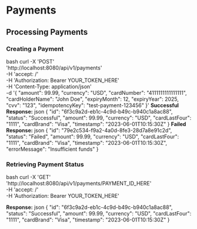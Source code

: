 # Payments

## Processing Payments

### Creating a Payment
bash
curl -X 'POST' \
'http://localhost:8080/api/v1/payments' \
-H 'accept: /' \
-H 'Authorization: Bearer YOUR_TOKEN_HERE' \
-H 'Content-Type: application/json' \
-d '{
"amount": 99.99,
"currency": "USD",
"cardNumber": "4111111111111111",
"cardHolderName": "John Doe",
"expiryMonth": 12,
"expiryYear": 2025,
"cvv": "123",
"idempotencyKey": "test-payment-123456"
}'
**Successful Response:**
json
{
"id": "6f3c9a2d-eb1c-4c9d-b49c-b940c1a8ac88",
"status": "Successful",
"amount": 99.99,
"currency": "USD",
"cardLastFour": "1111",
"cardBrand": "Visa",
"timestamp": "2023-06-01T10:15:30Z"
}
**Failed Response:**
json
{
"id": "79e2c534-f9a2-4a0d-8fe3-28d7a8e91c2d",
"status": "Failed",
"amount": 99.99,
"currency": "USD",
"cardLastFour": "1111",
"cardBrand": "Visa",
"timestamp": "2023-06-01T10:15:30Z",
"errorMessage": "Insufficient funds"
}
### Retrieving Payment Status
bash
curl -X 'GET' \
'http://localhost:8080/api/v1/payments/PAYMENT_ID_HERE' \
-H 'accept: /' \
-H 'Authorization: Bearer YOUR_TOKEN_HERE'

**Response:**
json
{
"id": "6f3c9a2d-eb1c-4c9d-b49c-b940c1a8ac88",
"status": "Successful",
"amount": 99.99,
"currency": "USD",
"cardLastFour": "1111",
"cardBrand": "Visa",
"timestamp": "2023-06-01T10:15:30Z"
}